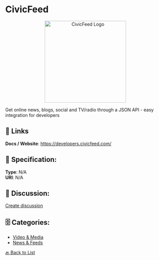 # CivicFeed
<p align="center">
    <img width="256" src="https://raw.githubusercontent.com/apis-list/apis-list/main/apis/civicfeed/logo_256x256.png" alt="CivicFeed Logo"/>
</p>

Get online news, blogs, social and TV/radio through a JSON API - easy integration for developers

##  🔗 Links
**Docs / Website**: https://developers.civicfeed.com/

## 🧬 Specification:
**Type**: N/A  
**URI**: N/A

## 💬 Discussion:
[Create discussion](https://github.com/apis-list/apis-list/discussions/new)

## 🗄️ Categories:
- [Video & Media](https://github.com/apis-list/apis-list#video--media)
- [News & Feeds](https://github.com/apis-list/apis-list#news--feeds)




[🔙 Back to List](https://github.com/apis-list/apis-list)
